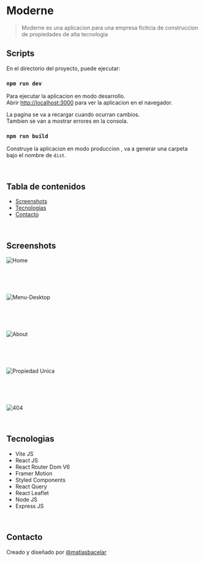 # Moderne

> Moderne es una aplicacion para una empresa ficticia de construccion de propiedades de alta tecnologia

## Scripts

En el directorio del proyecto, puede ejecutar:


### `npm run dev`

Para ejecutar la aplicacion en modo desarrollo.\
Abrir [http://localhost:3000](http://localhost:3000) para ver la aplicacion en el navegador.

La pagina se va a recargar cuando ocurran cambios.\
Tambien se van a mostrar errores en la consola.


### `npm run build`

Construye la aplicacion en modo produccion , va a generar una carpeta bajo el nombre de `dist`.

</br>

## Tabla de contenidos

- [Screenshots](#screenshots)
- [Tecnologias](#tecnologias)
- [Contacto](#contacto)

</br>

## Screenshots

![Home](https://user-images.githubusercontent.com/64114079/150658322-d9ab7d91-c1a8-4c05-a8d4-fd3a543f7354.png)

</br>
</br>
</br>


![Menu-Desktop](https://user-images.githubusercontent.com/64114079/150658330-55881ad0-99d0-4d96-ab42-30dc0a69423e.png)

</br>
</br>
</br>

![About](https://user-images.githubusercontent.com/64114079/150658336-3b46579d-d35e-434f-a0ce-ce675d38abb1.png)

</br>
</br>
</br>

![Propiedad Unica](https://user-images.githubusercontent.com/64114079/150658343-c2235be8-7b7c-4a3e-bc0e-c7821058b27e.png)

</br>
</br>
</br>

![404](https://user-images.githubusercontent.com/64114079/150658350-f7a872a4-2f47-485f-afeb-ab372e4d21bf.png)

</br>

## Tecnologias

- Vite JS
- React JS
- React Router Dom V6
- Framer Motion
- Styled Components
- React Query
- React Leaflet
- Node JS
- Express JS

</br>

## Contacto

Creado y diseñado por [@matiasbacelar](https://github.com/matiasbacelar98)
